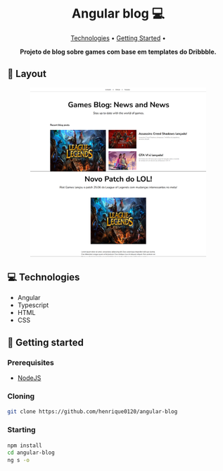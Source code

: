 <h1 align="center" style="font-weight: bold;">Angular blog 💻</h1>

<p align="center">
 <a href="#technologies">Technologies</a> • 
 <a href="#started">Getting Started</a> • 
</p>

<p align="center">
    <b>Projeto de blog sobre games com base em templates do Dribbble.</b>
</p>

<h2 id="layout">🎨 Layout</h2>

<p align="center">
    <img src="assets/screenshot1.png" alt="Image Example" width="400px">
    <img src="assets/screenshot2.png" alt="Image Example" width="400px">
</p>

<h2 id="technologies">💻 Technologies</h2>

- Angular
- Typescript
- HTML
- CSS

<h2 id="started">🚀 Getting started</h2>

<h3>Prerequisites</h3>

- [NodeJS](https://nodejs.org/en/download)

<h3>Cloning</h3>

```bash
git clone https://github.com/henrique0120/angular-blog
```
<h3>Starting</h3> 

```bash
npm install
cd angular-blog
ng s -o
```

